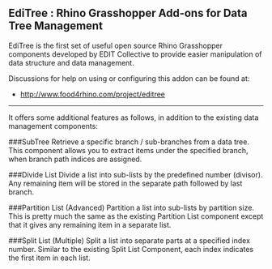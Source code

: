 ## EdiTree : Rhino Grasshopper Add-ons for Data Tree Management

EdiTree is the first set of useful open source Rhino Grasshopper components developed by EDIT Collective to provide easier manipulation of data structure and data management.

Discussions for help on using or configuring this addon can be found at:
* http://www.food4rhino.com/project/editree

-------

It offers some additional features as follows, in addition to the existing data management components:

###SubTree
Retrieve a specific branch / sub-branches from a data tree. This component allows you to extract items under the specified branch, when branch path indices are assigned.
 
###Divide List
Divide a list into sub-lists by the predefined number (divisor). Any remaining item will be stored in the separate path followed by last branch.
 
###Partition List (Advanced)
Partition a list into sub-lists by partition size. This is pretty much the same as the existing Partition List component except that it gives any remaining item in a separate list.
 
###Split List (Multiple)
Split a list into separate parts at a specified index number. Similar to the existing Split List Component, each index indicates the first item in each list.

